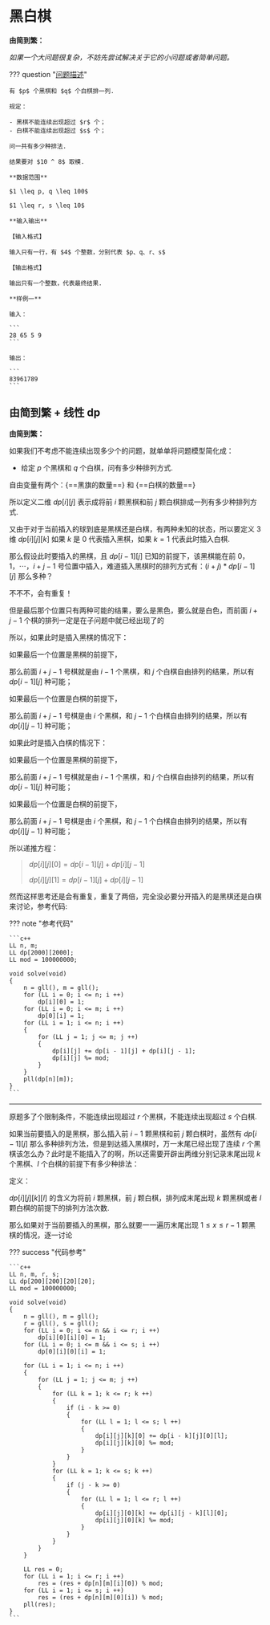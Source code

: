 # 黑白棋

**由简到繁：**

*如果一个大问题很复杂，不妨先尝试解决关于它的小问题或者简单问题。*

??? question "[问题描述](https://www.acwing.com/problem/content/4730/)"

    有 $p$ 个黑棋和 $q$ 个白棋排一列.

    规定：

    - 黑棋不能连续出现超过 $r$ 个；
    - 白棋不能连续出现超过 $s$ 个；

    问一共有多少种排法.

    结果要对 $10 ^ 8$ 取模.

    **数据范围**

    $1 \leq p, q \leq 100$

    $1 \leq r, s \leq 10$

    **输入输出**

    【输入格式】

    输入只有一行，有 $4$ 个整数，分别代表 $p、q、r、s$

    【输出格式】

    输出只有一个整数，代表最终结果.

    **样例一**

    输入：

    ```
    28 65 5 9
    ```

    输出：

    ```
    83961789
    ```

## 由简到繁 + 线性 dp

**由简到繁：**

如果我们不考虑不能连续出现多少个的问题，就单单将问题模型简化成：

- 给定 $p$ 个黑棋和 $q$ 个白棋，问有多少种排列方式.
  
自由变量有两个：{==黑旗的数量==} 和 {==白棋的数量==}

所以定义二维 $dp[i][j]$ 表示成将前 $i$ 颗黑棋和前 $j$ 颗白棋排成一列有多少种排列方式.

又由于对于当前插入的球到底是黑棋还是白棋，有两种未知的状态，所以要定义 $3$ 维 $dp[i][j][k]$ 如果 $k$ 是 $0$ 代表插入黑棋，如果 $k = 1$ 代表此时插入白棋.

那么假设此时要插入的黑棋，且 $dp[i - 1][j]$ 已知的前提下，该黑棋能在前 $0，1，\cdots，i + j - 1$ 号位置中插入，难道插入黑棋时的排列方式有：$(i + j) * dp[i - 1][j]$ 那么多种？

不不不，会有重复！

但是最后那个位置只有两种可能的结果，要么是黑色，要么就是白色，而前面 $i + j - 1$ 个棋的排列一定是在子问题中就已经出现了的

所以，如果此时是插入黑棋的情况下：

如果最后一个位置是黑棋的前提下，

那么前面 $i + j - 1$ 号棋就是由 $i - 1$ 个黑棋，和 $j$ 个白棋自由排列的结果，所以有 $dp[i - 1][j]$ 种可能；

如果最后一个位置是白棋的前提下，

那么前面 $i + j - 1$ 号棋是由 $i$ 个黑棋，和 $j - 1$ 个白棋自由排列的结果，所以有 $dp[i][j - 1]$ 种可能；

如果此时是插入白棋的情况下：

如果最后一个位置是黑棋的前提下，

那么前面 $i + j - 1$ 号棋就是由 $i - 1$ 个黑棋，和 $j$ 个白棋自由排列的结果，所以有 $dp[i - 1][j]$ 种可能；

如果最后一个位置是白棋的前提下，

那么前面 $i + j - 1$ 号棋是由 $i$ 个黑棋，和 $j - 1$ 个白棋自由排列的结果，所以有 $dp[i][j - 1]$ 种可能；

所以递推方程：

> $dp[i][j][0] = dp[i - 1][j] + dp[i][j - 1]$
>
> $dp[i][j][1] = dp[i - 1][j] + dp[i][j - 1]$

然而这样思考还是会有重复，重复了两倍，完全没必要分开插入的是黑棋还是白棋来讨论，参考代码:

??? note "参考代码"

    ```c++
    LL n, m;
    LL dp[2000][2000];
    LL mod = 100000000;

    void solve(void)
    {
        n = gll(), m = gll();
        for (LL i = 0; i <= n; i ++)
            dp[i][0] = 1;
        for (LL i = 0; i <= m; i ++)
            dp[0][i] = 1;
        for (LL i = 1; i <= n; i ++)
        {
            for (LL j = 1; j <= m; j ++)
            {
                dp[i][j] += dp[i - 1][j] + dp[i][j - 1];
                dp[i][j] %= mod;
            }
        }
        pll(dp[n][m]);
    }
    ```

---

原题多了个限制条件，不能连续出现超过 $r$ 个黑棋，不能连续出现超过 $s$ 个白棋.

如果当前要插入的是黑棋，那么插入前 $i - 1$ 颗黑棋和前 $j$ 颗白棋时，虽然有 $dp[i - 1][j]$ 那么多种排列方法，但是到达插入黑棋时，万一末尾已经出现了连续 $r$ 个黑棋该怎么办？此时是不能插入了的啊，所以还需要开辟出两维分别记录末尾出现 $k$ 个黑棋、$l$ 个白棋的前提下有多少种排法：

定义：

$dp[i][j][k][l]$ 的含义为将前 $i$ 颗黑棋，前 $j$ 颗白棋，排列成末尾出现 $k$ 颗黑棋或者 $l$ 颗白棋的前提下的排列方法次数.

那么如果对于当前要插入的黑棋，那么就要一一遍历末尾出现 $1 \leq x \leq r - 1$ 颗黑棋的情况，逐一讨论

??? success "代码参考"

    ```c++
    LL n, m, r, s;
    LL dp[200][200][20][20];
    LL mod = 100000000;

    void solve(void)
    {
        n = gll(), m = gll();
        r = gll(), s = gll();
        for (LL i = 0; i <= n && i <= r; i ++)
            dp[i][0][i][0] = 1;
        for (LL i = 0; i <= m && i <= s; i ++)
            dp[0][i][0][i] = 1;
        
        for (LL i = 1; i <= n; i ++)
        {
            for (LL j = 1; j <= m; j ++)
            {
                for (LL k = 1; k <= r; k ++)
                {
                    if (i - k >= 0)
                    {
                        for (LL l = 1; l <= s; l ++)
                        {
                            dp[i][j][k][0] += dp[i - k][j][0][l];
                            dp[i][j][k][0] %= mod;
                        }
                    }
                }
                for (LL k = 1; k <= s; k ++)
                {
                    if (j - k >= 0)
                    {
                        for (LL l = 1; l <= r; l ++)
                        {
                            dp[i][j][0][k] += dp[i][j - k][l][0];
                            dp[i][j][0][k] %= mod;
                        }
                    }
                }
            }
        }

        LL res = 0;
        for (LL i = 1; i <= r; i ++)
            res = (res + dp[n][m][i][0]) % mod;
        for (LL i = 1; i <= s; i ++)
            res = (res + dp[n][m][0][i]) % mod;
        pll(res);
    }
    ```